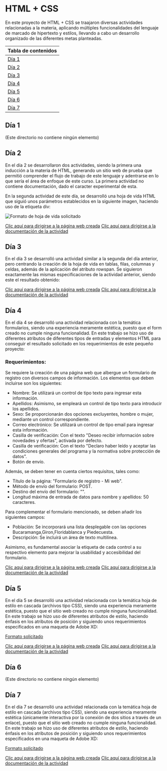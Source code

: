 # HTML + CSS

En este proyecto de HTML + CSS se traajaron diversas actividades relacionadas a la materia, aplicando múltiples funcionalidades del lenguaje de marcado de hipertexto y estilos, llevando a cabo un desarrollo organizado de las diferentes metas planteadas.

|Tabla de contenidos|
|--|
|[Día 1](#Dia1)|
|[Día 2](#Dia2)|
|[Día 3](#Dia3)|
|[Día 4](#Dia4)|
|[Día 5](#Dia5)|
|[Día 6](#Dia6)|
|[Día 7](#Dia7)|

<a name="Dia1"></a>

## Día 1

(Este directorio no contiene ningún elemento)

<a name="Dia2"></a>

## Día 2

En el día 2 se desarrollaron dos actividades, siendo la primera una inducción a la materia de HTML, generando un sitio web de prueba que permitió comprender el flujo de trabajo de este lenguaje y adentrarse en lo que sería el área de enfoque de este curso. La primera actividad no contiene documentación, dado el caracter experimental de esta.

En la segunda actividad de este día, se desarrolló una hoja de vida HTML que siguió unos parámetros establecidos en la siguiente imagen, haciendo uso de la etiqueta div:

![Formato de hoja de vida solicitado](https://lh3.googleusercontent.com/drive-storage/AJQWtBPpy6pWj7w-ggX8VcupmFqa87zhNxIjFq2IuqdCHimhax46GGNQdNPz9BVkk9eTt3BHNHNRIe4sOD7pQgWVuR6u13KQwGxFge5C0y5_uCpXDQ=w1885-h2012)

[Clic aquí para dirigirse a la página web creada](https://dante-sal.github.io/HTML_S1_SalamancaDante/Dia_2/Taller_Dia2/)
[Clic aquí para dirigirse a la documentación de la actividad](Dia_2/Taller_Dia2/README.md)

<a name="Dia3"></a>

## Día 3

En el día 3 se desarrolló una actividad similar a la segunda del día anterior, pero centrando la creación de la hoja de vida en tablas, filas, columnas y celdas, además de la aplicación del atributo rowspan. Se siguieron exactamente las mismas especificaciones de la actividad anterior, siendo este el resultado obtenido:

[Clic aquí para dirigirse a la página web creada](https://dante-sal.github.io/HTML_S1_SalamancaDante/Dia_3/)
[Clic aquí para dirigirse a la documentación de la actividad](Dia_3/README.md)

<a name="Dia4"></a>

## Día 4

En el día 4 se desarrolló una actividad relacionada con la temática formularios, siendo una experiencia meramente estética, puesto que el form creado no cumple ninguna funcionalidad. En este trabajo se hizo uso de diferentes atributos de diferentes tipos de entradas y elementos HTML para conseguir el resultado solicitado en los requerimientos de este pequeño proyecto:

### Requerimientos:

Se requiere la creación de una página web que albergue un formulario de registro con diversos campos de información. Los elementos que deben incluirse son los siguientes:

- Nombre: Se utilizará un control de tipo texto para ingresar esta información.
- Apellidos: Asimismo, se empleará un control de tipo texto para introducir los apellidos.
- Sexo: Se proporcionarán dos opciones excluyentes, hombre o mujer, mediante un control correspondiente.
- Correo electrónico: Se utilizará un control de tipo email para ingresar esta información.
- Casilla de verificación: Con el texto "Deseo recibir información sobre novedades y ofertas", activada por defecto.
- Casilla de verificación: Con el texto "Declaro haber leído y aceptar las condiciones generales del programa y la normativa sobre protección de datos".
- Botón de envío.

Además, se deben tener en cuenta ciertos requisitos, tales como:

- Título de la página: "Formulario de registro - Mi web".
- Método de envío del formulario: POST.
- Destino del envío del formulario: "".
- Longitud máxima de entrada de datos para nombre y apellidos: 50 caracteres.

Para complementar el formulario mencionado, se deben añadir los siguientes campos:

- Población: Se incorporará una lista desplegable con las opciones Bucaramanga,Giron,Floridablanca y Piedecuesta.
- Descripción: Se incluirá un área de texto multilínea.

Asimismo, es fundamental asociar la etiqueta de cada control a su respectivo elemento para mejorar la usabilidad y accesibilidad del formulario.

[Clic aquí para dirigirse a la página web creada](https://dante-sal.github.io/HTML_S1_SalamancaDante/Dia_4/)
[Clic aquí para dirigirse a la documentación de la actividad](Dia_4/README.md)

<a name="Dia5"></a>

## Día 5

En el día 5 se desarrolló una actividad relacionada con la temática hoja de estilo en cascada (archivos tipo CSS), siendo una experiencia meramente estética, puesto que el sitio web creado no cumple ninguna funcionalidad. En este trabajo se hizo uso de diferentes atributos de estilo, haciendo énfasis en los atributos de posición y siguiendo unos requerimientos especificados en una maqueta de Adobe XD:

[Formato solicitado](https://xd.adobe.com/view/64812a19-92af-4081-a325-50859a53e21f-31d2/)

[Clic aquí para dirigirse a la página web creada](https://dante-sal.github.io/HTML_S1_SalamancaDante/Dia_5/)
[Clic aquí para dirigirse a la documentación de la actividad](Dia_5/README.md)

<a name="Dia6"></a>

## Día 6

(Este directorio no contiene ningún elemento)

<a name="Dia7"></a>

## Día 7

En el día 7 se desarrolló una actividad relacionada con la temática hoja de estilo en cascada (archivos tipo CSS), siendo una experiencia meramente estética (únicamente interactiva por la conexión de dos sitios a través de un enlace), puesto que el sitio web creado no cumple ninguna funcionalidad. En este trabajo se hizo uso de diferentes atributos de estilo, haciendo énfasis en los atributos de posición y siguiendo unos requerimientos especificados en una maqueta de Adobe XD:

[Formato solicitado](https://xd.adobe.com/view/458d657c-d9f7-4ac4-8130-01ca543bef21-10de/)

[Clic aquí para dirigirse a la página web creada](https://dante-sal.github.io/HTML_S1_SalamancaDante/Dia_7/)
[Clic aquí para dirigirse a la documentación de la actividad](Dia_7/README.md)